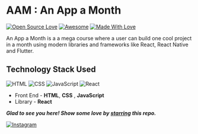 # AAM : An App a Month 
[![Open Source Love](https://badges.frapsoft.com/os/v2/open-source.svg?v=103)](https://github.com/TheLeanProgrammer)
[![Awesome](https://cdn.rawgit.com/sindresorhus/awesome/d7305f38d29fed78fa85652e3a63e154dd8e8829/media/badge.svg)](https://github.com/TheLeanProgrammer) [![Made With Love](https://img.shields.io/badge/Made%20With-Love-orange.svg)](https://github.com/TheLeanProgrammer)

An App a Month is a a mega course where a user can build one cool project in a month using modern libraries and frameworks like React, React Native and  Flutter.

## Technology Stack Used

![HTML](https://img.shields.io/badge/frontend-html-orange.svg?logo=html5&style=flat-square) 
![CSS](https://img.shields.io/badge/frontend-css-yellowgreen.svg?logo=css3&style=flat-square)
![JavaScript](https://img.shields.io/badge/frontend-javascript-blue.svg?logo=javascript&style=flat-square) 
![React](https://img.shields.io/badge/library-react-lightgray.svg?logo=react&style=flat-square) 

- Front End - **HTML**, **CSS** , **JavaScript**
- Library - **React** 
 

***Glad to see you here! Show some love by [starring](https://github.com/TheLeanProgrammer/aam-dev) this repo.***

[![Instagram](https://img.shields.io/static/v1.svg?label=follow&message=@theleanprogrammer&color=grey&logo=instagram&style=flat&logoColor=white&colorA=blue)](https://www.instagram.com/theleanprogrammer/) 
